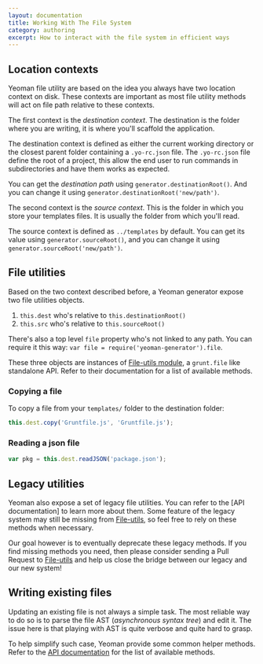 ```yaml
---
layout: documentation
title: Working With The File System
category: authoring
excerpt: How to interact with the file system in efficient ways
---
```


## Location contexts

Yeoman file utility are based on the idea you always have two location context on disk. These contexts are important as most file utility methods will act on file path relative to these contexts.

The first context is the _destination context_. The destination is the folder where you are writing, it is where you'll scaffold the application.

The destination context is defined as either the current working directory or the closest parent folder containing a `.yo-rc.json` file. The `.yo-rc.json` file define the root of a project, this allow the end user to run commands in subdirectories and have them works as expected.

You can get the _destination path_ using `generator.destinationRoot()`. And you can change it using `generator.destinationRoot('new/path')`.

The second context is the _source context_. This is the folder in which you store your templates files. It is usually the folder from which you'll read.

The source context is defined as `../templates` by default. You can get its value using `generator.sourceRoot()`, and you can change it using `generator.sourceRoot('new/path')`.

## File utilities

Based on the two context described before, a Yeoman generator expose two file utilities objects.

1. `this.dest` who's relative to `this.destinationRoot()`
2. `this.src` who's relative to `this.sourceRoot()`

There's also a top level `file` property who's not linked to any path. You can require it this way: `var file = require('yeoman-generator').file`.

These three objects are instances of [File-utils module](https://github.com/SBoudrias/file-utils), a `grunt.file` like standalone API. Refer to their documentation for a list of available methods.

### Copying a file

To copy a file from your `templates/` folder to the destination folder:

```js
this.dest.copy('Gruntfile.js', 'Gruntfile.js');
```

### Reading a json file

```js
var pkg = this.dest.readJSON('package.json');
```

## Legacy utilities

Yeoman also expose a set of legacy file utilities. You can refer to the [API documentation] to learn more about them. Some feature of the legacy system may still be missing from [File-utils](https://github.com/SBoudrias/file-utils), so feel free to rely on these methods when necessary.

Our goal however is to eventually deprecate these legacy methods. If you find missing methods you need, then please consider sending a Pull Request to [File-utils](https://github.com/SBoudrias/file-utils) and help us close the bridge between our legacy and our new system!

## Writing existing files

Updating an existing file is not always a simple task. The most reliable way to do so is to parse the file AST (_asynchronous syntax tree_) and edit it. The issue here is that playing with AST is quite verbose and quite hard to grasp.

To help simplify such case, Yeoman provide some common helper methods. Refer to the [API documentation](http://yeoman.github.io/generator/wiring.html) for the list of available methods.
